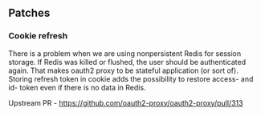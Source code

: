 ## Patches

### Cookie refresh

There is a problem when we are using nonpersistent Redis for session storage. If Redis was killed or flushed, the user should be authenticated again. That makes oauth2 proxy to be stateful application (or sort of).
Storing refresh token in cookie adds the possibility to restore access- and id- token even if there is no data in Redis.

Upstream PR - https://github.com/oauth2-proxy/oauth2-proxy/pull/313
